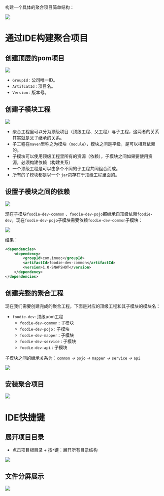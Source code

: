 
构建一个具体的聚合项目简单结构：

<img src="/assets/images/classOne/02.png">

# 通过IDE构建聚合项目

## 创建顶层的pom项目

<img src="/assets/images/classOne/03.png">

* `GroupId` : 公司唯一ID。
* `ArtifcatId` : 项目名。
* `Version` : 版本号。

## 创建子模块工程

<img src="/assets/images/classOne/06.png">

* 聚合工程里可以分为顶级项目（顶级工程、父工程）与子工程，这两者的关系其实就是父子继承的关系。
* 子工程在`maven`里称之为模块（`module`），模块之间是平级，是可以相互依赖的。
* 子模块可以使用顶级工程里所有的资源（依赖），子模块之间如果要使用资源，必须构建依赖（构建关系）
* 一个顶级工程是可以由多个不同的子工程共同组合而成。
* 所有的子模块都是以一个 `jar`包存在于顶级工程里面的。

## 设置子模块之间的依赖

<img src="/assets/images/classOne/07.png">

现在子模块`foodie-dev-common` 、`foodie-dev-pojo`都继承自顶级依赖`foodie-dev`，现在`foodie-dev-pojo`子模块需要依赖`foodie-dev-common`子模块：

<img src="/assets/images/classOne/08.png">

结果：

```xml
<dependencies>
    <dependency>
        <groupId>com.imooc</groupId>
        <artifactId>foodie-dev-common</artifactId>
        <version>1.0-SNAPSHOT</version>
    </dependency>
</dependencies>
```

## 创建完整的聚合工程

现在我们需要创建完成的聚合工程，下面是对应的顶级工程和其子模块的模块名：

* `foodie-dev`: 顶级pom工程
	* `foodie-dev-common`  : 子模块
	* `foodie-dev-pojo` : 子模块
	* `foodie-dev-mapper` : 子模块
	* `foodie-dev-service` : 子模块
	* `foodie-dev-api` : 子模块

子模块之间的继承关系为：`common` -> `pojo` -> `mapper` -> `service` -> `api`

<img src="/assets/images/classOne/09.png">

## 安装聚合项目

<img src="/assets/images/classOne/10.png">

# IDE快捷键

## 展开项目目录

* 点击项目根目录 + 按`*`键：展开所有目录结构

<img src="/assets/images/classOne/04.png">

## 文件分屏展示

<img src="/assets/images/classOne/05.png">
